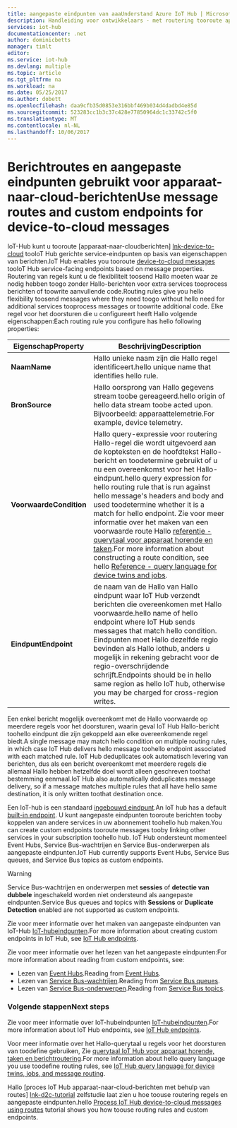 ```yaml
---
title: aangepaste eindpunten van aaaUnderstand Azure IoT Hub | Microsoft Docs
description: Handleiding voor ontwikkelaars - met routering tooroute apparaat-naar-cloudberichten toocustom eindpunten regels.
services: iot-hub
documentationcenter: .net
author: dominicbetts
manager: timlt
editor: 
ms.service: iot-hub
ms.devlang: multiple
ms.topic: article
ms.tgt_pltfrm: na
ms.workload: na
ms.date: 05/25/2017
ms.author: dobett
ms.openlocfilehash: daa9cfb35d0853e316bbf469b034d4dadbd4e85d
ms.sourcegitcommit: 523283cc1b3c37c428e77850964dc1c33742c5f0
ms.translationtype: MT
ms.contentlocale: nl-NL
ms.lasthandoff: 10/06/2017
---
```

# <a name="use-message-routes-and-custom-endpoints-for-device-to-cloud-messages"></a><span data-ttu-id="901cd-103">Berichtroutes en aangepaste eindpunten gebruikt voor apparaat-naar-cloud-berichten</span><span class="sxs-lookup"><span data-stu-id="901cd-103">Use message routes and custom endpoints for device-to-cloud messages</span></span>

<span data-ttu-id="901cd-104">IoT-Hub kunt u tooroute [apparaat-naar-cloudberichten] [ lnk-device-to-cloud] tooIoT Hub gerichte service-eindpunten op basis van eigenschappen van berichten.</span><span class="sxs-lookup"><span data-stu-id="901cd-104">IoT Hub enables you tooroute [device-to-cloud messages][lnk-device-to-cloud] tooIoT Hub service-facing endpoints based on message properties.</span></span> <span data-ttu-id="901cd-105">Routering van regels kunt u de flexibiliteit toosend Hallo moeten waar ze nodig hebben toogo zonder Hallo-berichten voor extra services tooprocess berichten of toowrite aanvullende code.</span><span class="sxs-lookup"><span data-stu-id="901cd-105">Routing rules give you hello flexibility toosend messages where they need toogo without hello need for additional services tooprocess messages or toowrite additional code.</span></span> <span data-ttu-id="901cd-106">Elke regel voor het doorsturen die u configureert heeft Hallo volgende eigenschappen:</span><span class="sxs-lookup"><span data-stu-id="901cd-106">Each routing rule you configure has hello following properties:</span></span>

| <span data-ttu-id="901cd-107">Eigenschap</span><span class="sxs-lookup"><span data-stu-id="901cd-107">Property</span></span>      | <span data-ttu-id="901cd-108">Beschrijving</span><span class="sxs-lookup"><span data-stu-id="901cd-108">Description</span></span> |
| ------------- | ----------- |
| <span data-ttu-id="901cd-109">**Naam**</span><span class="sxs-lookup"><span data-stu-id="901cd-109">**Name**</span></span>      | <span data-ttu-id="901cd-110">Hallo unieke naam zijn die Hallo regel identificeert.</span><span class="sxs-lookup"><span data-stu-id="901cd-110">hello unique name that identifies hello rule.</span></span> |
| <span data-ttu-id="901cd-111">**Bron**</span><span class="sxs-lookup"><span data-stu-id="901cd-111">**Source**</span></span>    | <span data-ttu-id="901cd-112">Hallo oorsprong van Hallo gegevens stream toobe gereageerd.</span><span class="sxs-lookup"><span data-stu-id="901cd-112">hello origin of hello data stream toobe acted upon.</span></span> <span data-ttu-id="901cd-113">Bijvoorbeeld: apparaattelemetrie.</span><span class="sxs-lookup"><span data-stu-id="901cd-113">For example, device telemetry.</span></span> |
| <span data-ttu-id="901cd-114">**Voorwaarde**</span><span class="sxs-lookup"><span data-stu-id="901cd-114">**Condition**</span></span> | <span data-ttu-id="901cd-115">Hallo query-expressie voor routering Hallo-regel die wordt uitgevoerd aan de kopteksten en de hoofdtekst Hallo-bericht en toodetermine gebruikt of u nu een overeenkomst voor het Hallo-eindpunt.</span><span class="sxs-lookup"><span data-stu-id="901cd-115">hello query expression for hello routing rule that is run against hello message's headers and body and used toodetermine whether it is a match for hello endpoint.</span></span> <span data-ttu-id="901cd-116">Zie voor meer informatie over het maken van een voorwaarde route Hallo [referentie - querytaal voor apparaat horende en taken][lnk-devguide-query-language].</span><span class="sxs-lookup"><span data-stu-id="901cd-116">For more information about constructing a route condition, see hello [Reference - query language for device twins and jobs][lnk-devguide-query-language].</span></span> |
| <span data-ttu-id="901cd-117">**Eindpunt**</span><span class="sxs-lookup"><span data-stu-id="901cd-117">**Endpoint**</span></span>  | <span data-ttu-id="901cd-118">de naam van de Hallo van Hallo eindpunt waar IoT Hub verzendt berichten die overeenkomen met Hallo voorwaarde.</span><span class="sxs-lookup"><span data-stu-id="901cd-118">hello name of hello endpoint where IoT Hub sends messages that match hello condition.</span></span> <span data-ttu-id="901cd-119">Eindpunten moet Hallo dezelfde regio bevinden als Hallo iothub, anders u mogelijk in rekening gebracht voor de regio-overschrijdende schrijft.</span><span class="sxs-lookup"><span data-stu-id="901cd-119">Endpoints should be in hello same region as hello IoT hub, otherwise you may be charged for cross-region writes.</span></span> |

<span data-ttu-id="901cd-120">Een enkel bericht mogelijk overeenkomt met de Hallo voorwaarde op meerdere regels voor het doorsturen, waarin geval IoT Hub Hallo-bericht toohello eindpunt die zijn gekoppeld aan elke overeenkomende regel biedt.</span><span class="sxs-lookup"><span data-stu-id="901cd-120">A single message may match hello condition on multiple routing rules, in which case IoT Hub delivers hello message toohello endpoint associated with each matched rule.</span></span> <span data-ttu-id="901cd-121">IoT Hub deduplicates ook automatisch levering van berichten, dus als een bericht overeenkomt met meerdere regels die allemaal Hallo hebben hetzelfde doel wordt alleen geschreven toothat bestemming eenmaal.</span><span class="sxs-lookup"><span data-stu-id="901cd-121">IoT Hub also automatically deduplicates message delivery, so if a message matches multiple rules that all have hello same destination, it is only written toothat destination once.</span></span>

<span data-ttu-id="901cd-122">Een IoT-hub is een standaard [ingebouwd eindpunt][lnk-built-in].</span><span class="sxs-lookup"><span data-stu-id="901cd-122">An IoT hub has a default [built-in endpoint][lnk-built-in].</span></span> <span data-ttu-id="901cd-123">U kunt aangepaste eindpunten tooroute berichten tooby koppelen van andere services in uw abonnement toohello hub maken.</span><span class="sxs-lookup"><span data-stu-id="901cd-123">You can create custom endpoints tooroute messages tooby linking other services in your subscription toohello hub.</span></span> <span data-ttu-id="901cd-124">IoT Hub ondersteunt momenteel Event Hubs, Service Bus-wachtrijen en Service Bus-onderwerpen als aangepaste eindpunten.</span><span class="sxs-lookup"><span data-stu-id="901cd-124">IoT Hub currently supports Event Hubs, Service Bus queues, and Service Bus topics as custom endpoints.</span></span>

> [!WARNING]
> <span data-ttu-id="901cd-125">Service Bus-wachtrijen en onderwerpen met **sessies** of **detectie van dubbele** ingeschakeld worden niet ondersteund als aangepaste eindpunten.</span><span class="sxs-lookup"><span data-stu-id="901cd-125">Service Bus queues and topics with **Sessions** or **Duplicate Detection** enabled are not supported as custom endpoints.</span></span>

<span data-ttu-id="901cd-126">Zie voor meer informatie over het maken van aangepaste eindpunten van IoT-Hub [IoT-hubeindpunten][lnk-devguide-endpoints].</span><span class="sxs-lookup"><span data-stu-id="901cd-126">For more information about creating custom endpoints in IoT Hub, see [IoT Hub endpoints][lnk-devguide-endpoints].</span></span>

<span data-ttu-id="901cd-127">Zie voor meer informatie over het lezen van het aangepaste eindpunten:</span><span class="sxs-lookup"><span data-stu-id="901cd-127">For more information about reading from custom endpoints, see:</span></span>

* <span data-ttu-id="901cd-128">Lezen van [Event Hubs][lnk-getstarted-eh].</span><span class="sxs-lookup"><span data-stu-id="901cd-128">Reading from [Event Hubs][lnk-getstarted-eh].</span></span>
* <span data-ttu-id="901cd-129">Lezen van [Service Bus-wachtrijen][lnk-getstarted-queue].</span><span class="sxs-lookup"><span data-stu-id="901cd-129">Reading from [Service Bus queues][lnk-getstarted-queue].</span></span>
* <span data-ttu-id="901cd-130">Lezen van [Service Bus-onderwerpen][lnk-getstarted-topic].</span><span class="sxs-lookup"><span data-stu-id="901cd-130">Reading from [Service Bus topics][lnk-getstarted-topic].</span></span>

### <a name="next-steps"></a><span data-ttu-id="901cd-131">Volgende stappen</span><span class="sxs-lookup"><span data-stu-id="901cd-131">Next steps</span></span>

<span data-ttu-id="901cd-132">Zie voor meer informatie over IoT-hubeindpunten [IoT-hubeindpunten][lnk-devguide-endpoints].</span><span class="sxs-lookup"><span data-stu-id="901cd-132">For more information about IoT Hub endpoints, see [IoT Hub endpoints][lnk-devguide-endpoints].</span></span>

<span data-ttu-id="901cd-133">Voor meer informatie over het Hallo-querytaal u regels voor het doorsturen van toodefine gebruiken, Zie [querytaal IoT Hub voor apparaat horende, taken en berichtroutering][lnk-devguide-query-language].</span><span class="sxs-lookup"><span data-stu-id="901cd-133">For more information about hello query language you use toodefine routing rules, see [IoT Hub query language for device twins, jobs, and message routing][lnk-devguide-query-language].</span></span>

<span data-ttu-id="901cd-134">Hallo [proces IoT Hub apparaat-naar-cloud-berichten met behulp van routes] [ lnk-d2c-tutorial] zelfstudie laat zien u hoe toouse routering regels en aangepaste eindpunten.</span><span class="sxs-lookup"><span data-stu-id="901cd-134">hello [Process IoT Hub device-to-cloud messages using routes][lnk-d2c-tutorial] tutorial shows you how toouse routing rules and custom endpoints.</span></span>

[lnk-built-in]: iot-hub-devguide-messages-read-builtin.md
[lnk-device-to-cloud]: iot-hub-devguide-messages-d2c.md
[lnk-devguide-query-language]: iot-hub-devguide-query-language.md
[lnk-devguide-endpoints]: iot-hub-devguide-endpoints.md
[lnk-d2c-tutorial]: iot-hub-csharp-csharp-process-d2c.md
[lnk-getstarted-eh]: ../event-hubs/event-hubs-csharp-ephcs-getstarted.md
[lnk-getstarted-queue]: ../service-bus-messaging/service-bus-dotnet-get-started-with-queues.md
[lnk-getstarted-topic]: ../service-bus-messaging/service-bus-dotnet-how-to-use-topics-subscriptions.md
